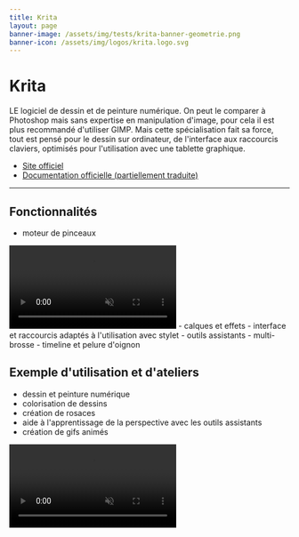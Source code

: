 ```yaml
---
title: Krita
layout: page
banner-image: /assets/img/tests/krita-banner-geometrie.png
banner-icon: /assets/img/logos/krita.logo.svg
---
```


# Krita

LE logiciel de dessin et de peinture numérique. On peut le comparer à Photoshop mais sans expertise en manipulation d'image, pour cela il est plus recommandé d'utiliser GIMP. Mais cette spécialisation fait sa force, tout est pensé pour le dessin sur ordinateur, de l'interface aux raccourcis claviers, optimisés pour l'utilisation avec une tablette graphique.

- [Site officiel](https://krita.org/fr/)
- [Documentation officielle (partiellement traduite)](https://docs.krita.org/fr/)

---

## Fonctionnalités
- moteur de pinceaux
<video autoplay muted loop>
<source src="/assets/img/tests/krita-moteur-pinceau.webm" type="video/webm">
</video>
- calques et effets
- interface et raccourcis adaptés à l'utilisation avec stylet
- outils assistants
- multi-brosse
- timeline et pelure d'oignon


## Exemple d'utilisation et d'ateliers
- dessin et peinture numérique
- colorisation de dessins
- création de rosaces
- aide à l'apprentissage de la perspective avec les outils assistants
- création de gifs animés


<video autoplay muted loop>
<source src="/assets/img/tests/multipinceau.webm" type="video/webm">
</video>
